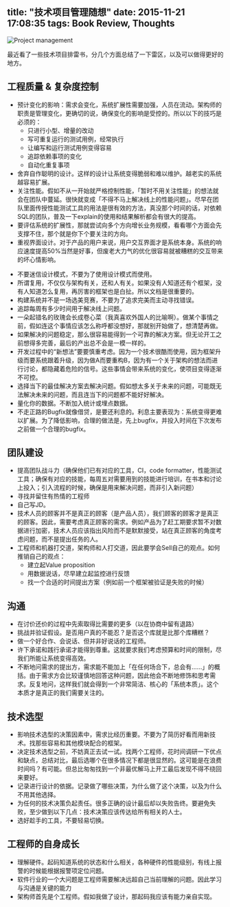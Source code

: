 title: "技术项目管理随想"
date: 2015-11-21 17:08:35
tags: Book Review, Thoughts
---

![Project management](https://wenzhong-1259152588.cos.ap-beijing.myqcloud.com/img/blog/project-management.jpg)

最近看了一些技术项目排雷书，分几个方面总结了一下雷区，以及可以做得更好的地方。

## 工程质量 & 复杂度控制
* 预计变化的影响：需求会变化，系统扩展性需要加强，人员在流动。架构师的职责是管理变化，更确切的说，确保变化的影响是受控的。所以以下的技巧是必须的：
   * 只进行小型、增量的改动
   * 写可重复运行的测试用例，经常执行
   * 让编写和运行测试用例变得容易
   * 追踪依赖事项的变化
   * 自动化重复事项
* 舍弃自作聪明的设计。这样的设计让系统变得脆弱和难以维护。越老实的系统越容易扩展。
* 关注性能。假如不从一开始就严格控制性能，「暂时不用关注性能」的想法就会在团队中蔓延。很快就变成「不得不马上解决线上的性能问题」。尽早在团队里面传授性能测试工具的用法是很有效的方法，真没那个时间的话，对依赖SQL的团队，普及一下explain的使用和结果解析都会有很大的提高。
* 要评估系统的扩展性，那就尝试向多个方向增长业务规模，看看哪个方面会先支撑不住，那个就是你下个要关注的方向。
* 重视界面设计。对于产品的用户来说，用户交互界面才是系统本身。系统的响应速度提高50%当然是好事，但废老大力气的优化很容易就被糟糕的交互带来的坏心情影响。
<!-- more -->
* 不要迷信设计模式，不要为了使用设计模式而使用。
* 所谓复用，不仅仅与架构有关，还和人有关。如果没有人知道还有个框架，没有人知道怎么复用，再厉害的框架也是白扯。所以文档是很重要的。
* 构建系统并不是一场选美竞赛，不要为了追求完美而主动寻找错误。
* 追踪每周有多少时间用于解决线上问题。
* 一朵起错名的玫瑰会长成卷心菜（我真喜欢外国人的比喻啊）。做某个事情之前，假如连这个事情应该怎么称呼都没想好，那就别开始做了，想清楚再做。
* 如果解决的问题稳定，那么很容易能得到一个可靠的解决方案。但无论开工之前想得多完善，最后的产出总不会是一模一样的。
* 开发过程中的“新想法”要要慎重考虑。因为一个技术很酷而使用，因为框架升级而要系统跟着升级，因为做A而要重构B，因为有一个关于架构的想法而进行讨论，都隐藏着危险的信号。这些事情会带来系统的变化，使项目变得逐渐不可控。
* 选择当下的最佳解决方案去解决问题。假如想太多关于未来的问题，可能既无法解决未来的问题，而且连当下的问题都不能好好解决。
* 量化你的数据。不断加入统计或埋点数据。
* 不走正路的Bugfix就像借贷，是要还利息的。利息主要表现为：系统变得更难以扩展。为了降低影响，合理的做法是，先上bugfix，并投入时间在下次发布之前做一个合理的bugfix。

## 团队建设
* 提高团队战斗力（确保他们已有对应的工具，CI，code formatter，性能测试工具；确保有对应的技能，每周五对需要用到的技能进行培训，在书本和讨论上投入；引入流程的时候，确保是用来解决问题，而非引入新问题）
* 寻找并留住有热情的工程师
* 自己写JD。
* 技术人员的顾客并不是真正的顾客（是产品人员），我们顾客的顾客才是真正的顾客。因此，需要考虑真正顾客的需求。例如产品为了赶工期要求暂不对数据进行加密，技术人员应该指出风险而不是默默接受，站在真正顾客的角度考虑问题，而不是提出任务的人。
* 工程师和机器打交道，架构师和人打交道，因此要学会Sell自己的观点。如何推销自己的观点：
    * 建立起Value proposition
    * 用数据说话，尽早建立起监控进行反馈
    * 找一个合适的时间提出方案（例如前一个框架被验证是失败的时候）

## 沟通
* 在讨价还价的过程中先索取得比需要的更多（以在协商中留有退路）
* 挑战并验证假设。是否用户真的不能忍？是否这个库就是比那个库糟糕？
* 做一个好合作、会说话、但并非好说话的工程师。
* 许下承诺和践行承诺才能得到尊重。这就要求我们考虑预算和时间的限制，尽我们所能让系统变得高效。
* 不断地问需求的提出方，需求能不能加上「在任何场合下，总会有……」的概括。由于需求方会比较谨慎地回答这种问题，因此他会不断地修饰和思考需求。反复地问，这样我们就会得到一个非常简洁、核心的「系统本质」。这个本质才是真正的我们需要关注的。

## 技术选型
* 影响技术选型的决策因素中，需求比经历重要。不要为了简历好看而用新技术。找那些容易和其他模块配合的框架。
* 决定技术选型之前，不妨真正去试一试。找两个工程师，花时间调研一下优点和缺点，总结对比，最后选哪个在很多情况下都是很显然的。这可能是在浪费时间吗？有可能。但总比匆匆找到一个非最优解马上开工最后发现不得不绕回来要好。
* 记录进行设计的依据。记录做了哪些决策，为什么做了这个决策，以及为什么不用其他选择。
* 为任何的技术决策负起责任。很多正确的设计最后却以失败告终。要避免失败，至少做到以下几点：技术决策应该传达给所有相关的人士。
* 选好趁手的工具，不要轻易切换。

## 工程师的自身成长
* 理解硬件。起码知道系统的状态和什么相关，各种硬件的性能级别，有线上报警的时候能根据报警项定位问题。
* 软件行业的一个大问题是工程师需要解决远超自己当前理解的问题。因此学习与沟通是关键的能力
* 架构师首先是个工程师。假如我做了设计，那起码我应该有能力亲自实现。

